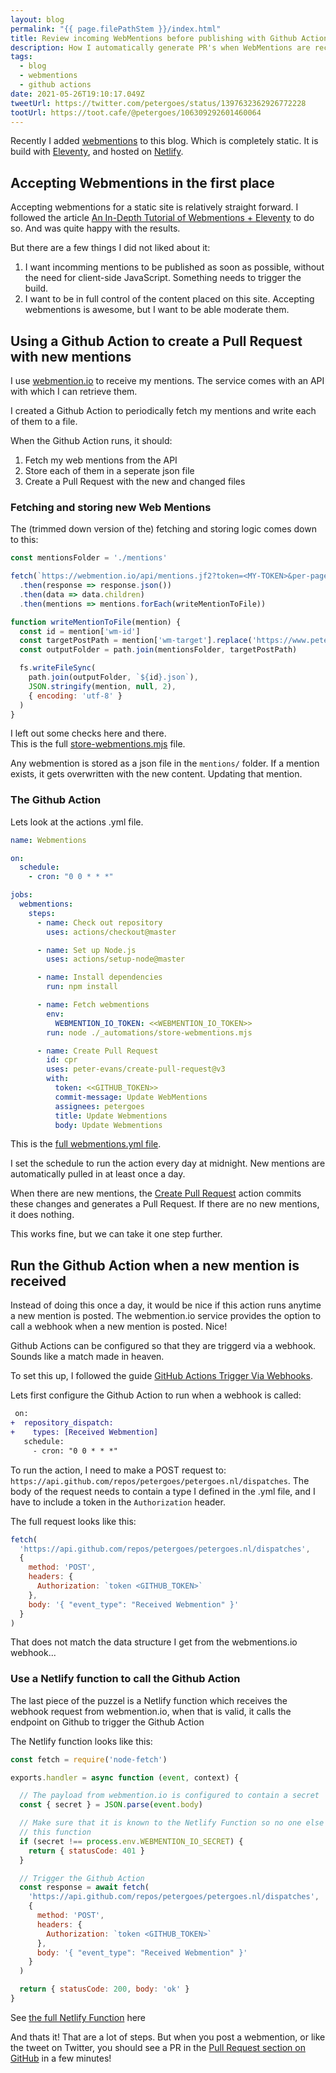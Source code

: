 ```yaml
---
layout: blog
permalink: "{{ page.filePathStem }}/index.html"
title: Review incoming WebMentions before publishing with Github Actions
description: How I automatically generate PR's when WebMentions are received
tags:
  - blog
  - webmentions
  - github actions
date: 2021-05-26T19:10:17.049Z
tweetUrl: https://twitter.com/petergoes/status/1397632362926772228
tootUrl: https://toot.cafe/@petergoes/106309292601460064
---
```


Recently I added [webmentions](https://indieweb.org/webmention) to this blog. 
Which is completely static. It is build with [Eleventy](https://11ty.dev),
and hosted on [Netlify](https:www.netlify.com).

## Accepting Webmentions in the first place

Accepting webmentions for a static site is relatively straight forward. I 
followed the article [An In-Depth Tutorial of Webmentions + Eleventy](https://sia.codes/posts/webmentions-eleventy-in-depth/)
to do so. And was quite happy with the results.

But there are a few things I did not liked about it:

1. I want incomming mentions to be published as soon as possible, without the 
   need for client-side JavaScript. Something needs to trigger the build.
2. I want to be in full control of the content placed on this site. Accepting 
   webmentions is awesome, but I want to be able moderate them.

## Using a Github Action to create a Pull Request with new mentions

I use [webmention.io](https://webmention.io) to receive my mentions. The service
comes with an API with which I can retrieve them.

I created a Github Action to periodically fetch my mentions and write each of 
them to a file.

When the Github Action runs, it should: 
1. Fetch my web mentions from the API
2. Store each of them in a seperate json file
3. Create a Pull Request with the new and changed files

### Fetching and storing new Web Mentions
   
The (trimmed down version of the) fetching and storing logic comes down to this:

```js
const mentionsFolder = './mentions'

fetch(`https://webmention.io/api/mentions.jf2?token=<MY-TOKEN>&per-page=10000`)
  .then(response => response.json())
  .then(data => data.children)
  .then(mentions => mentions.forEach(writeMentionToFile))

function writeMentionToFile(mention) {
  const id = mention['wm-id']
  const targetPostPath = mention['wm-target'].replace('https://www.petergoes.nl', '')
  const outputFolder = path.join(mentionsFolder, targetPostPath)

  fs.writeFileSync(
    path.join(outputFolder, `${id}.json`),
    JSON.stringify(mention, null, 2),
    { encoding: 'utf-8' }
  )
}
```

I left out some checks here and there.  
This is the full [store-webmentions.mjs](https://github.com/petergoes/petergoes.nl/blob/main/_automations/store-webmentions.mjs) 
file.

Any webmention is stored as a json file in the `mentions/` folder. If a mention exists, it gets overwritten with the new content. Updating
that mention.

### The Github Action

Lets look at the actions .yml file.

```yaml
name: Webmentions

on:
  schedule:
    - cron: "0 0 * * *"

jobs:
  webmentions:
    steps:
      - name: Check out repository
        uses: actions/checkout@master

      - name: Set up Node.js
        uses: actions/setup-node@master

      - name: Install dependencies
        run: npm install

      - name: Fetch webmentions
        env:
          WEBMENTION_IO_TOKEN: <<WEBMENTION_IO_TOKEN>>
        run: node ./_automations/store-webmentions.mjs

      - name: Create Pull Request
        id: cpr
        uses: peter-evans/create-pull-request@v3
        with:
          token: <<GITHUB_TOKEN>>
          commit-message: Update WebMentions
          assignees: petergoes
          title: Update Webmentions
          body: Update Webmentions
```

This is the [full webmentions.yml file](https://github.com/petergoes/petergoes.nl/blob/main/.github/workflows/webmentions.yml).

I set the schedule to run the action every day at midnight. New mentions are
automatically pulled in at least once a day.

When there are new mentions, the [Create Pull Request](https://github.com/peter-evans/create-pull-request) 
action commits these changes and generates a Pull Request. If there are no new
mentions, it does nothing.

This works fine, but we can take it one step further.

## Run the Github Action when a new mention is received

Instead of doing this once a day, it would be nice if this action runs anytime
a new mention is posted. The webmention.io service provides the option to call a
webhook when a new mention is posted. Nice!

Github Actions can be configured so that they are triggerd via a webhook. Sounds like
a match made in heaven. 

To set this up, I followed the guide [GitHub Actions Trigger Via Webhooks](https://mainawycliffe.dev/blog/github-actions-trigger-via-webhooks).

Lets first configure the Github Action to run when a webhook is called:

```diff
 on:
+  repository_dispatch:
+    types: [Received Webmention]
   schedule:
     - cron: "0 0 * * *"
```

To run the action, I need to make a POST request to: `https://api.github.com/repos/petergoes/petergoes.nl/dispatches`.
The body of the request needs to contain a type I defined in the .yml file, and 
I have to include a token in the `Authorization` header.

The full request looks like this:

```js
fetch(
  'https://api.github.com/repos/petergoes/petergoes.nl/dispatches',
  {
    method: 'POST',
    headers: {
      Authorization: `token <GITHUB_TOKEN>`
    },
    body: '{ "event_type": "Received Webmention" }'
  }
)
```

That does not match the data structure I get from the webmentions.io webhook...

### Use a Netlify function to call the Github Action

The last piece of the puzzel is a Netlify function which receives the webhook 
request from webmention.io, when that is valid, it calls the endpoint on Github
to trigger the Github Action

The Netlify function looks like this:

```js
const fetch = require('node-fetch')

exports.handler = async function (event, context) {

  // The payload from webmention.io is configured to contain a secret
  const { secret } = JSON.parse(event.body)

  // Make sure that it is known to the Netlify Function so no one else can call
  // this function
  if (secret !== process.env.WEBMENTION_IO_SECRET) {
    return { statusCode: 401 }
  }

  // Trigger the Github Action
  const response = await fetch(
    'https://api.github.com/repos/petergoes/petergoes.nl/dispatches',
    {
      method: 'POST',
      headers: {
        Authorization: `token <GITHUB_TOKEN>`
      },
      body: '{ "event_type": "Received Webmention" }'
    }
  )

  return { statusCode: 200, body: 'ok' }
}
```

See [the full Netlify Function](https://github.com/petergoes/petergoes.nl/blob/main/.netlify/functions/trigger-pr-workflow.js) here

And thats it! That are a lot of steps. But when you post a webmention, or like the
tweet on Twitter, you should see a PR in the [Pull Request section on GitHub](https://github.com/petergoes/petergoes.nl/pulls)
in a few minutes!